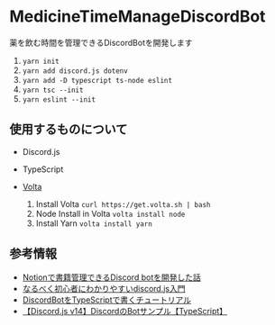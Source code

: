 # MedicineTimeManageDiscordBot
薬を飲む時間を管理できるDiscordBotを開発します

1. `yarn init`
2. `yarn add discord.js dotenv`
3. `yarn add -D typescript ts-node eslint`
4. `yarn tsc --init`
5. `yarn eslint --init`

## 使用するものについて
- Discord.js

- TypeScript

- [Volta](https://volta.sh)
    1. Install Volta
    `curl https://get.volta.sh | bash`
    2. Node Install in Volta
    `volta install node`
    3. Install Yarn
    `volta install yarn`

## 参考情報
- [Notionで書籍管理できるDiscord botを開発した話](https://zenn.dev/takumi/articles/1b30dddff067b6)
- [なるべく初心者にわかりやすいdiscord.js入門](https://zenn.dev/isana_citrus/books/a06de3be2b04ec)
- [DiscordBotをTypeScriptで書くチュートリアル](https://zenn.dev/alliana_ab2m/articles/how-to-write-discord-bot-in-typescript)
- [【Discord.js v14】DiscordのBotサンプル【TypeScript】](https://qiita.com/AshleyL/items/89c4e24c9ed7c766c2cc)